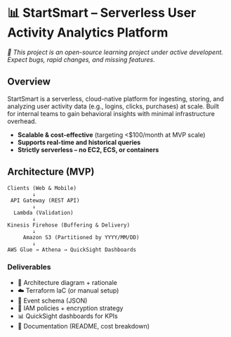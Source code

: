 # 📊 StartSmart – Serverless User Activity Analytics Platform

*🛑 This project is an open-source learning project under active developent. Expect bugs, rapid changes, and missing features.* 

## Overview

StartSmart is a serverless, cloud-native platform for ingesting, storing, and analyzing user activity data (e.g., logins, clicks, purchases) at scale. Built for internal teams to gain behavioral insights with minimal infrastructure overhead.

- **Scalable & cost-effective** (targeting <$100/month at MVP scale)
- **Supports real-time and historical queries**
- **Strictly serverless – no EC2, ECS, or containers**

## Architecture (MVP)

```text
Clients (Web & Mobile)
        ↓
 API Gateway (REST API)
        ↓
  Lambda (Validation)
        ↓
Kinesis Firehose (Buffering & Delivery)
        ↓
     Amazon S3 (Partitioned by YYYY/MM/DD)
        ↓
AWS Glue → Athena → QuickSight Dashboards
```

### Deliverables
- 📐 Architecture diagram + rationale
- ☁️ Terraform IaC (or manual setup)
- 🧾 Event schema (JSON)
- 🔐 IAM policies + encryption strategy
- 📊 QuickSight dashboards for KPIs
- 📘 Documentation (README, cost breakdown)